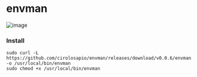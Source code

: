 # envman

![image](https://github.com/cirolosapio/envman/assets/33943143/37b06153-fcca-4bcf-a82c-da36bfcd1ca1)

### Install

```
sudo curl -L https://github.com/cirolosapio/envman/releases/download/v0.0.6/envman -o /usr/local/bin/envman
sudo chmod +x /usr/local/bin/envman
```
